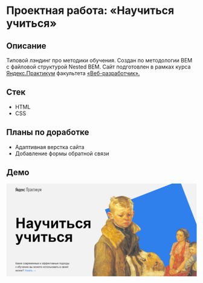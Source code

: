# Проектная работа: «Научиться учиться»

## Описание

Типовой лэндинг про методики обучения. Создан по методологии BEM с файловой структурой Nested BEM. 
Сайт подготовлен в рамках курса [Яндекс.Практикум](https://practicum.yandex.ru/) факультета [«Веб-разработчик».](https://practicum.yandex.ru/web/)

## Стек
* HTML
* CSS

## Планы по доработке
* Адаптивная верстка сайта
* Добавление формы обратной связи

## Демо
![demo](./images/demo.png)


